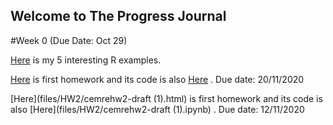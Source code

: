 ## Welcome to The Progress Journal

#Week 0 (Due Date: Oct 29)

[Here](files/hw_zero_cc_intexp.html) is my 5 interesting R examples.

[Here](files/HW1_CC.html) is first homework and its code is also [Here](files/HW1_CC.ipynb) . Due date: 20/11/2020

[Here](files/HW2/cemrehw2-draft (1).html) is first homework and its code is also [Here](files/HW2/cemrehw2-draft (1).ipynb) . Due date: 12/11/2020

